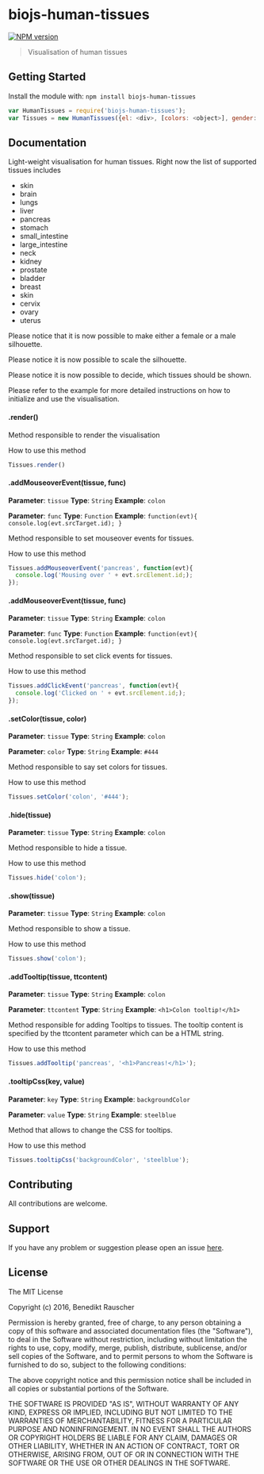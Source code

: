 # biojs-human-tissues

[![NPM version](http://img.shields.io/npm/v/biojs-human-tissues.svg)](https://www.npmjs.org/package/biojs-human-tissues)

> Visualisation of human tissues

## Getting Started
Install the module with: `npm install biojs-human-tissues`

```javascript
var HumanTissues = require('biojs-human-tissues');
var Tissues = new HumanTissues({el: <div>, [colors: <object>], gender: string, width: string, tissuesShown: StringArray})
```

## Documentation

Light-weight visualisation for human tissues. Right now the list of supported tissues includes

* skin
* brain
* lungs
* liver
* pancreas
* stomach
* small_intestine
* large_intestine
* neck
* kidney
* prostate
* bladder
* breast
* skin
* cervix
* ovary
* uterus

Please notice that it is now possible to make either a female or a male silhouette.

Please notice it is now possible to scale the silhouette.

Please notice it is now possible to decide, which tissues should be shown.

Please refer to the example for more detailed instructions on how to initialize and use the visualisation.

#### .render()

Method responsible to render the visualisation

How to use this method

```javascript
Tissues.render()
```

#### .addMouseoverEvent(tissue, func)

**Parameter**: `tissue`
**Type**: `String`
**Example**: `colon`

**Parameter**: `func`
**Type**: `Function`
**Example**: `function(evt){ console.log(evt.srcTarget.id); }`

Method responsible to set mouseover events for tissues.

How to use this method

```javascript
Tissues.addMouseoverEvent('pancreas', function(evt){
  console.log('Mousing over ' + evt.srcElement.id;);
});
```

#### .addMouseoverEvent(tissue, func)

**Parameter**: `tissue`
**Type**: `String`
**Example**: `colon`

**Parameter**: `func`
**Type**: `Function`
**Example**: `function(evt){ console.log(evt.srcTarget.id); }`

Method responsible to set click events for tissues.

How to use this method

```javascript
Tissues.addClickEvent('pancreas', function(evt){
  console.log('Clicked on ' + evt.srcElement.id;);
});
```

#### .setColor(tissue, color)

**Parameter**: `tissue`
**Type**: `String`
**Example**: `colon`

**Parameter**: `color`
**Type**: `String`
**Example**: `#444`

Method responsible to say set colors for tissues.

How to use this method

```javascript
Tissues.setColor('colon', '#444');
```

#### .hide(tissue)

**Parameter**: `tissue`
**Type**: `String`
**Example**: `colon`

Method responsible to hide a tissue.

How to use this method

```javascript
Tissues.hide('colon');
```

#### .show(tissue)

**Parameter**: `tissue`
**Type**: `String`
**Example**: `colon`

Method responsible to show a tissue.

How to use this method

```javascript
Tissues.show('colon');
```

#### .addTooltip(tissue, ttcontent)

**Parameter**: `tissue`
**Type**: `String`
**Example**: `colon`

**Parameter**: `ttcontent`
**Type**: `String`
**Example**: `<h1>Colon tooltip!</h1>`

Method responsible for adding Tooltips to tissues. The tooltip content is specified by the ttcontent parameter which can be a HTML string.

How to use this method

```javascript
Tissues.addTooltip('pancreas', '<h1>Pancreas!</h1>');
```

#### .tooltipCss(key, value)

**Parameter**: `key`
**Type**: `String`
**Example**: `backgroundColor`

**Parameter**: `value`
**Type**: `String`
**Example**: `steelblue`

Method that allows to change the CSS for tooltips.

How to use this method

```javascript
Tissues.tooltipCss('backgroundColor', 'steelblue');
```

## Contributing

All contributions are welcome.

## Support

If you have any problem or suggestion please open an issue [here](https://github.com/bene200/biojs-human-tissues/issues).

## License

The MIT License

Copyright (c) 2016, Benedikt Rauscher

Permission is hereby granted, free of charge, to any person
obtaining a copy of this software and associated documentation
files (the "Software"), to deal in the Software without
restriction, including without limitation the rights to use,
copy, modify, merge, publish, distribute, sublicense, and/or sell
copies of the Software, and to permit persons to whom the
Software is furnished to do so, subject to the following
conditions:

The above copyright notice and this permission notice shall be
included in all copies or substantial portions of the Software.

THE SOFTWARE IS PROVIDED "AS IS", WITHOUT WARRANTY OF ANY KIND,
EXPRESS OR IMPLIED, INCLUDING BUT NOT LIMITED TO THE WARRANTIES
OF MERCHANTABILITY, FITNESS FOR A PARTICULAR PURPOSE AND
NONINFRINGEMENT. IN NO EVENT SHALL THE AUTHORS OR COPYRIGHT
HOLDERS BE LIABLE FOR ANY CLAIM, DAMAGES OR OTHER LIABILITY,
WHETHER IN AN ACTION OF CONTRACT, TORT OR OTHERWISE, ARISING
FROM, OUT OF OR IN CONNECTION WITH THE SOFTWARE OR THE USE OR
OTHER DEALINGS IN THE SOFTWARE.
